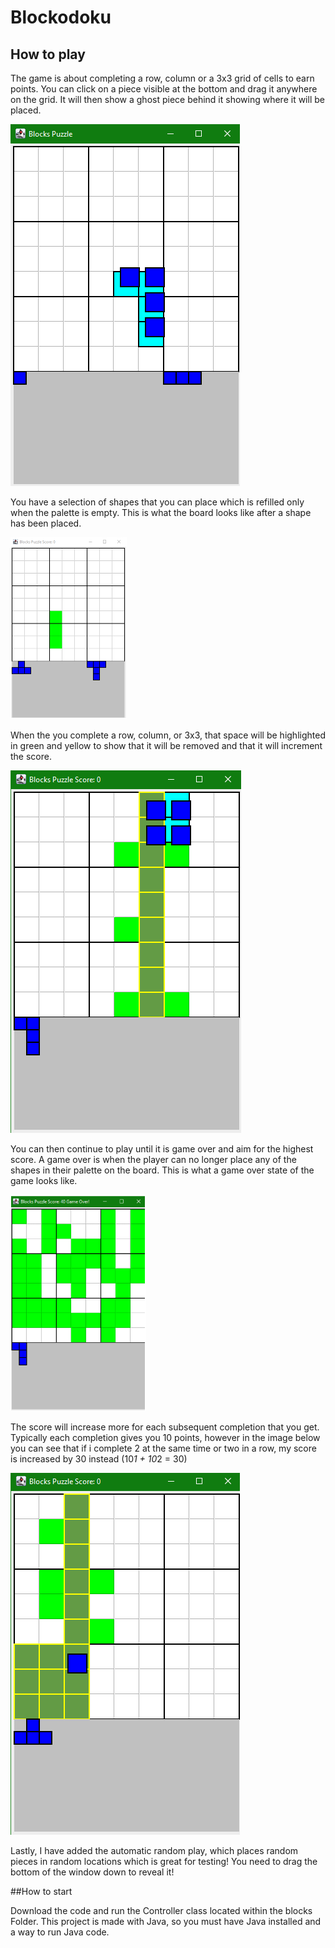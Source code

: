 # Blockodoku

## How to play
The game is about completing a row, column or a 3x3 grid of cells to earn points. You can click on a piece visible at the bottom and drag it anywhere on the grid. It will then show a ghost piece behind it showing where it will be placed.

![Piece Hovering over the board](docs/images/Hover.png)

You have a selection of shapes that you can place which is refilled only when the palette is empty. This is what the board looks like after a shape has been placed.

![Shape Being Placed](docs/images/Placement.png)


When the you complete a row, column, or 3x3, that space will be highlighted in green and yellow to show that it will be removed and that it will increment the score.

![Completion being Highlighted](docs/images/Completion.png)


You can then continue to play until it is game over and aim for the highest score. A game over is when the player can no longer place any of the shapes in their palette on the board. This is what a game over state of the game looks like.

![Game Over](docs/images/GameOver.png)


The score will increase more for each subsequent completion that you get. Typically each completion gives you 10 points, however in the image below you can see that if i complete 2 at the same time or two in a row, my score is increased by 30 instead  (10*1 + 10*2 = 30)

![Two Completions at Once](docs/images/Completion2x.png)

Lastly, I have added the automatic random play, which places random pieces in random locations which is great for testing! You need to drag the bottom of the window down to reveal it!

##How to start

Download the code and run the Controller class located within the blocks Folder. This project is made with Java, so you must have Java installed and a way to run Java code.
